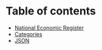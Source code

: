 # Table of contents

* [National Economic Register](README.md)
* [Categories](categories.md)
* [JSON](json.md)
